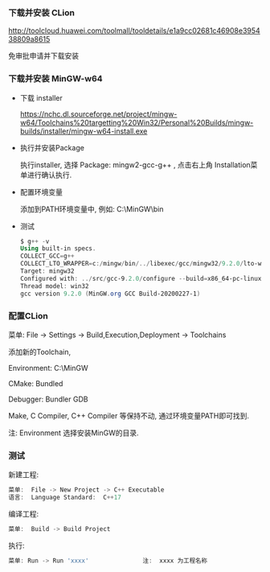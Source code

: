 ### 下载并安装 CLion

http://toolcloud.huawei.com/toolmall/tooldetails/e1a9cc02681c46908e395438809a8615

免审批申请并下载安装

### 下载并安装  MinGW-w64

- 下载 installer

   https://nchc.dl.sourceforge.net/project/mingw-w64/Toolchains%20targetting%20Win32/Personal%20Builds/mingw-builds/installer/mingw-w64-install.exe

- 执行并安装Package

  执行installer,  选择 Package:   mingw2-gcc-g++ , 点击右上角 Installation菜单进行确认执行.

- 配置环境变量

  添加到PATH环境变量中,  例如:  C:\MinGW\bin

- 测试

  ```powershell
  $ g++ -v
  Using built-in specs.
  COLLECT_GCC=g++
  COLLECT_LTO_WRAPPER=c:/mingw/bin/../libexec/gcc/mingw32/9.2.0/lto-wrapper.exe
  Target: mingw32
  Configured with: ../src/gcc-9.2.0/configure --build=x86_64-pc-linux-gnu --host=mingw32 --target=mingw32 --disable-win32-registry --with-arch=i586 --with-tune=generic --enable-static --enable-shared --enable-threads --enable-languages=c,c++,objc,obj-c++,fortran,ada --with-dwarf2 --disable-sjlj-exceptions --enable-version-specific-runtime-libs --enable-libgomp --disable-libvtv --with-libiconv-prefix=/mingw --with-libintl-prefix=/mingw --enable-libstdcxx-debug --disable-build-format-warnings --prefix=/mingw --with-gmp=/mingw --with-mpfr=/mingw --with-mpc=/mingw --with-isl=/mingw --enable-nls --with-pkgversion='MinGW.org GCC Build-20200227-1'
  Thread model: win32
  gcc version 9.2.0 (MinGW.org GCC Build-20200227-1)
  ```

### 配置CLion

菜单:  File -> Settings -> Build,Execution,Deployment -> Toolchains

添加新的Toolchain, 

Environment:  C:\MinGW  

CMake: Bundled

Debugger: Bundler GDB

Make, C Compiler, C++ Compiler 等保持不动, 通过环境变量PATH即可找到. 

注: Environment 选择安装MinGW的目录.

### 测试

新建工程:   

```powershell
菜单:  File -> New Project -> C++ Executable   
语言:  Language Standard:  C++17
```

编译工程: 

```powershell
菜单:  Build -> Build Project
```

执行:

```powershell
菜单: Run -> Run 'xxxx'               注:  xxxx 为工程名称
```

